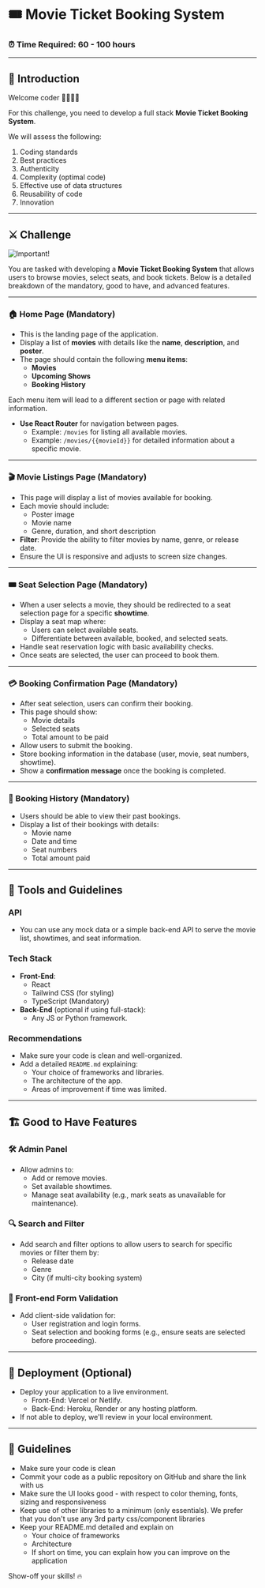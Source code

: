 # 🎟️ Movie Ticket Booking System

### ⏰ Time Required: 60 - 100 hours

---

## 👋 Introduction

Welcome coder 👩‍💻👨‍💻

For this challenge, you need to develop a full stack **Movie Ticket Booking System**.

We will assess the following:

1. Coding standards
2. Best practices
3. Authenticity
4. Complexity (optimal code)
5. Effective use of data structures
6. Reusability of code
7. Innovation

---

## ⚔️ Challenge

![Important!](https://img.shields.io/badge/Important-Read%20the%20challenge%20thoroughly%20before%20proceeding-red?style=for-the-badge&logo=react&link=# "Important")

You are tasked with developing a **Movie Ticket Booking System** that allows users to browse movies, select seats, and book tickets. Below is a detailed breakdown of the mandatory, good to have, and advanced features.

---

### 🏠 Home Page (Mandatory)

- This is the landing page of the application.
- Display a list of **movies** with details like the **name**, **description**, and **poster**.
- The page should contain the following **menu items**:
  - **Movies**
  - **Upcoming Shows**
  - **Booking History**

Each menu item will lead to a different section or page with related information.

- **Use React Router** for navigation between pages.
  - Example: `/movies` for listing all available movies.
  - Example: `/movies/{{movieId}}` for detailed information about a specific movie.

---

### 🎬 Movie Listings Page (Mandatory)

- This page will display a list of movies available for booking.
- Each movie should include:
  - Poster image
  - Movie name
  - Genre, duration, and short description
- **Filter**: Provide the ability to filter movies by name, genre, or release date.
- Ensure the UI is responsive and adjusts to screen size changes.

---

### 🎟️ Seat Selection Page (Mandatory)

- When a user selects a movie, they should be redirected to a seat selection page for a specific **showtime**.
- Display a seat map where:
  - Users can select available seats.
  - Differentiate between available, booked, and selected seats.
- Handle seat reservation logic with basic availability checks.
- Once seats are selected, the user can proceed to book them.

---

### 💳 Booking Confirmation Page (Mandatory)

- After seat selection, users can confirm their booking.
- This page should show:
  - Movie details
  - Selected seats
  - Total amount to be paid
- Allow users to submit the booking.
- Store booking information in the database (user, movie, seat numbers, showtime).
- Show a **confirmation message** once the booking is completed.

---

### 📜 Booking History (Mandatory)

- Users should be able to view their past bookings.
- Display a list of their bookings with details:
  - Movie name
  - Date and time
  - Seat numbers
  - Total amount paid

---

## 🧰 Tools and Guidelines

### API

- You can use any mock data or a simple back-end API to serve the movie list, showtimes, and seat information.

### Tech Stack

- **Front-End**:
  - React
  - Tailwind CSS (for styling)
  - TypeScript (Mandatory)
- **Back-End** (optional if using full-stack):
  - Any JS or Python framework.

### Recommendations

- Make sure your code is clean and well-organized.
- Add a detailed `README.md` explaining:
  - Your choice of frameworks and libraries.
  - The architecture of the app.
  - Areas of improvement if time was limited.

---

## 🏗️ Good to Have Features

### 🛠️ Admin Panel

- Allow admins to:
  - Add or remove movies.
  - Set available showtimes.
  - Manage seat availability (e.g., mark seats as unavailable for maintenance).

### 🔍 Search and Filter

- Add search and filter options to allow users to search for specific movies or filter them by:
  - Release date
  - Genre
  - City (if multi-city booking system)

### 📝 Front-end Form Validation

- Add client-side validation for:
  - User registration and login forms.
  - Seat selection and booking forms (e.g., ensure seats are selected before proceeding).

---

## 🚀 Deployment (Optional)

- Deploy your application to a live environment.
  - Front-End: Vercel or Netlify.
  - Back-End: Heroku, Render or any hosting platform.
- If not able to deploy, we'll review in your local environment.

---

## 📜 Guidelines

- Make sure your code is clean
- Commit your code as a public repository on GitHub and share the link with us
- Make sure the UI looks good - with respect to color theming, fonts, sizing and responsiveness
- Keep use of other libraries to a minimum (only essentials). We prefer that you don't use any 3rd party css/component libraries
- Keep your README.md detailed and explain on
  - Your choice of frameworks
  - Architecture
  - If short on time, you can explain how you can improve on the application

Show-off your skills! 🔥
